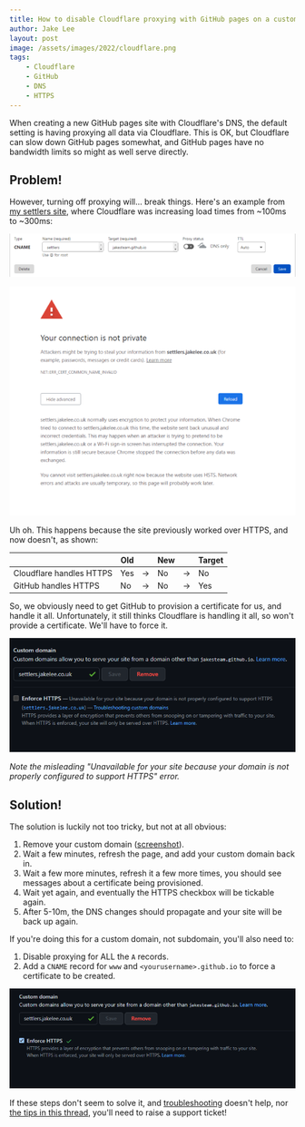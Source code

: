 ```yaml
---
title: How to disable Cloudflare proxying with GitHub pages on a custom subdomain
author: Jake Lee
layout: post
image: /assets/images/2022/cloudflare.png
tags:
    - Cloudflare
    - GitHub
    - DNS
    - HTTPS
---
```


When creating a new GitHub pages site with Cloudflare's DNS, the default setting is having proxying all data via Cloudflare. This is OK, but Cloudflare can slow down GitHub pages somewhat, and GitHub pages have no bandwidth limits so might as well serve directly.

## Problem!
However, turning off proxying will... break things. Here's an example from [my settlers site](https://settlers.jakelee.co.uk), where Cloudflare was increasing load times from ~100ms to ~300ms:

[![](/assets/images/2022/cloudflareoff-thumbnail.png)](/assets/images/2022/cloudflare.png)

[![](/assets/images/2022/hsts-thumbnail.png)](/assets/images/2022/hsts.png)

Uh oh. This happens because the site previously worked over HTTPS, and now doesn't, as shown:

| | Old |  | New |  | Target |
| -- | -- | -- | -- | -- | -- |
| Cloudflare handles HTTPS | Yes | -> | No | -> | No |
| GitHub handles HTTPS | No | -> | No | -> | Yes |

So, we obviously need to get GitHub to provision a certificate for us, and handle it all. Unfortunately, it still thinks Cloudflare is handling it all, so won't provide a certificate. We'll have to force it.

[![](/assets/images/2022/githubunavailable.png)](/assets/images/2022/githubunavailable.png)

*Note the misleading "Unavailable for your site because your domain is not properly configured to support HTTPS" error.*


## Solution!

The solution is luckily not too tricky, but not at all obvious:

1. Remove your custom domain ([screenshot](/assets/images/2022/domainremoved.png)).
2. Wait a few minutes, refresh the page, and add your custom domain back in.
3. Wait a few more minutes, refresh it a few more times, you should see messages about a certificate being provisioned.
4. Wait yet again, and eventually the HTTPS checkbox will be tickable again.
5. After 5-10m, the DNS changes should propagate and your site will be back up again.

If you're doing this for a custom domain, not subdomain, you'll also need to:
1. Disable proxying for ALL the `A` records.
2. Add a `CNAME` record for `www` and `<yourusername>.github.io` to force a certificate to be created.

[![](/assets/images/2022/githubworking.png)](/assets/images/2022/githubworking.png)

If these steps don't seem to solve it, and [troubleshooting](https://docs.github.com/en/pages/configuring-a-custom-domain-for-your-github-pages-site/troubleshooting-custom-domains-and-github-pages) doesn't help, nor [the tips in this thread](https://github.community/t/how-to-enable-https-support-on-custom-domains/10351/6), you'll need to raise a support ticket!